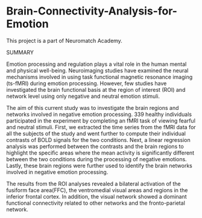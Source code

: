 # Brain-Connectivity-Analysis-for-Emotion

This project is a part of Neuromatch Academy.

SUMMARY


Emotion processing and regulation plays a vital role in the human mental and physical well-being. Neuroimaging studies have examined the neural mechanisms involved in using task functional magnetic resonance imaging (ts-fMRI) during emotion processing. However, few studies have investigated the brain functional basis at the region of interest (ROI) and network level using only negative and neutral emotion stimuli.

The aim of this current study was to investigate the brain regions and networks involved in negative emotion processing. 339 healthy individuals participated in the experiment by completing an fMRI task of viewing fearful and neutral stimuli. First, we extracted the time series from the fMRI data for all the subjects of the study and went further to compute their individual contrasts of BOLD signals for the two conditions. Next, a linear regression analysis was performed between the contrasts and the brain regions to highlight the specific areas where the mean activity is significantly different between the two conditions during the processing of negative emotions. Lastly, these brain regions were further used to identify the brain networks involved in negative emotion processing.

The results from the ROI analyses revealed a bilateral activation of the fusiform face area(FFC), the ventromedial visual areas and regions in the inferior frontal cortex. In addition, the visual network showed a dominant functional connectivity related to other networks and the fronto-parietal network. 
